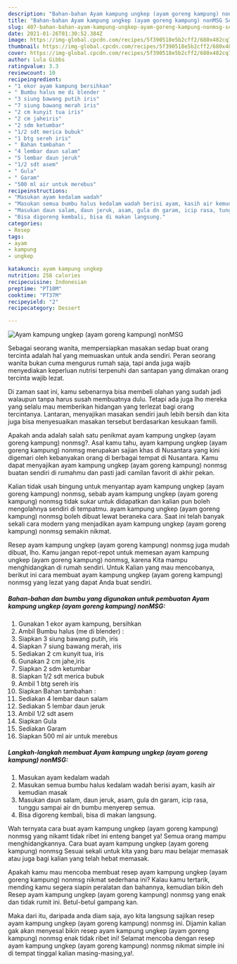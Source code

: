 ```yaml
---
description: "Bahan-bahan Ayam kampung ungkep (ayam goreng kampung) nonMSG Sederhana dan Mudah Dibuat"
title: "Bahan-bahan Ayam kampung ungkep (ayam goreng kampung) nonMSG Sederhana dan Mudah Dibuat"
slug: 407-bahan-bahan-ayam-kampung-ungkep-ayam-goreng-kampung-nonmsg-sederhana-dan-mudah-dibuat
date: 2021-01-26T01:30:52.384Z
image: https://img-global.cpcdn.com/recipes/5f390518e5b2cff2/680x482cq70/ayam-kampung-ungkep-ayam-goreng-kampung-nonmsg-foto-resep-utama.jpg
thumbnail: https://img-global.cpcdn.com/recipes/5f390518e5b2cff2/680x482cq70/ayam-kampung-ungkep-ayam-goreng-kampung-nonmsg-foto-resep-utama.jpg
cover: https://img-global.cpcdn.com/recipes/5f390518e5b2cff2/680x482cq70/ayam-kampung-ungkep-ayam-goreng-kampung-nonmsg-foto-resep-utama.jpg
author: Lula Gibbs
ratingvalue: 3.3
reviewcount: 10
recipeingredient:
- "1 ekor ayam kampung bersihkan"
- " Bumbu halus me di blender "
- "3 siung bawang putih iris"
- "7 siung bawang merah iris"
- "2 cm kunyit tua iris"
- "2 cm jaheiris"
- "2 sdm ketumbar"
- "1/2 sdt merica bubuk"
- "1 btg sereh iris"
- " Bahan tambahan "
- "4 lembar daun salam"
- "5 lembar daun jeruk"
- "1/2 sdt asem"
- " Gula"
- " Garam"
- "500 ml air untuk merebus"
recipeinstructions:
- "Masukan ayam kedalam wadah"
- "Masukan semua bumbu halus kedalam wadah berisi ayam, kasih air kemudian masak"
- "Masukan daun salam, daun jeruk, asam, gula dn garam, icip rasa, tunggu sampai air dn bumbu menyerep semua."
- "Bisa digoreng kembali, bisa di makan langsung."
categories:
- Resep
tags:
- ayam
- kampung
- ungkep

katakunci: ayam kampung ungkep 
nutrition: 258 calories
recipecuisine: Indonesian
preptime: "PT10M"
cooktime: "PT37M"
recipeyield: "2"
recipecategory: Dessert

---
```



![Ayam kampung ungkep (ayam goreng kampung) nonMSG](https://img-global.cpcdn.com/recipes/5f390518e5b2cff2/680x482cq70/ayam-kampung-ungkep-ayam-goreng-kampung-nonmsg-foto-resep-utama.jpg)

Sebagai seorang wanita, mempersiapkan masakan sedap buat orang tercinta adalah hal yang memuaskan untuk anda sendiri. Peran seorang  wanita bukan cuma mengurus rumah saja, tapi anda juga wajib menyediakan keperluan nutrisi terpenuhi dan santapan yang dimakan orang tercinta wajib lezat.

Di zaman  saat ini, kamu sebenarnya bisa membeli olahan yang sudah jadi walaupun tanpa harus susah membuatnya dulu. Tetapi ada juga lho mereka yang selalu mau memberikan hidangan yang terlezat bagi orang tercintanya. Lantaran, menyajikan masakan sendiri jauh lebih bersih dan kita juga bisa menyesuaikan masakan tersebut berdasarkan kesukaan famili. 



Apakah anda adalah salah satu penikmat ayam kampung ungkep (ayam goreng kampung) nonmsg?. Asal kamu tahu, ayam kampung ungkep (ayam goreng kampung) nonmsg merupakan sajian khas di Nusantara yang kini digemari oleh kebanyakan orang di berbagai tempat di Nusantara. Kamu dapat menyajikan ayam kampung ungkep (ayam goreng kampung) nonmsg buatan sendiri di rumahmu dan pasti jadi camilan favorit di akhir pekan.

Kalian tidak usah bingung untuk menyantap ayam kampung ungkep (ayam goreng kampung) nonmsg, sebab ayam kampung ungkep (ayam goreng kampung) nonmsg tidak sukar untuk didapatkan dan kalian pun boleh mengolahnya sendiri di tempatmu. ayam kampung ungkep (ayam goreng kampung) nonmsg boleh dibuat lewat beraneka cara. Saat ini telah banyak sekali cara modern yang menjadikan ayam kampung ungkep (ayam goreng kampung) nonmsg semakin nikmat.

Resep ayam kampung ungkep (ayam goreng kampung) nonmsg juga mudah dibuat, lho. Kamu jangan repot-repot untuk memesan ayam kampung ungkep (ayam goreng kampung) nonmsg, karena Kita mampu menghidangkan di rumah sendiri. Untuk Kalian yang mau mencobanya, berikut ini cara membuat ayam kampung ungkep (ayam goreng kampung) nonmsg yang lezat yang dapat Anda buat sendiri.

<!--inarticleads1-->

##### Bahan-bahan dan bumbu yang digunakan untuk pembuatan Ayam kampung ungkep (ayam goreng kampung) nonMSG:

1. Gunakan 1 ekor ayam kampung, bersihkan
1. Ambil  Bumbu halus (me di blender) :
1. Siapkan 3 siung bawang putih, iris
1. Siapkan 7 siung bawang merah, iris
1. Sediakan 2 cm kunyit tua, iris
1. Gunakan 2 cm jahe,iris
1. Siapkan 2 sdm ketumbar
1. Siapkan 1/2 sdt merica bubuk
1. Ambil 1 btg sereh iris
1. Siapkan  Bahan tambahan :
1. Sediakan 4 lembar daun salam
1. Sediakan 5 lembar daun jeruk
1. Ambil 1/2 sdt asem
1. Siapkan  Gula
1. Sediakan  Garam
1. Siapkan 500 ml air untuk merebus




<!--inarticleads2-->

##### Langkah-langkah membuat Ayam kampung ungkep (ayam goreng kampung) nonMSG:

1. Masukan ayam kedalam wadah
1. Masukan semua bumbu halus kedalam wadah berisi ayam, kasih air kemudian masak
1. Masukan daun salam, daun jeruk, asam, gula dn garam, icip rasa, tunggu sampai air dn bumbu menyerep semua.
1. Bisa digoreng kembali, bisa di makan langsung.




Wah ternyata cara buat ayam kampung ungkep (ayam goreng kampung) nonmsg yang nikamt tidak ribet ini enteng banget ya! Semua orang mampu menghidangkannya. Cara buat ayam kampung ungkep (ayam goreng kampung) nonmsg Sesuai sekali untuk kita yang baru mau belajar memasak atau juga bagi kalian yang telah hebat memasak.

Apakah kamu mau mencoba membuat resep ayam kampung ungkep (ayam goreng kampung) nonmsg nikmat sederhana ini? Kalau kamu tertarik, mending kamu segera siapin peralatan dan bahannya, kemudian bikin deh Resep ayam kampung ungkep (ayam goreng kampung) nonmsg yang enak dan tidak rumit ini. Betul-betul gampang kan. 

Maka dari itu, daripada anda diam saja, ayo kita langsung sajikan resep ayam kampung ungkep (ayam goreng kampung) nonmsg ini. Dijamin kalian gak akan menyesal bikin resep ayam kampung ungkep (ayam goreng kampung) nonmsg enak tidak ribet ini! Selamat mencoba dengan resep ayam kampung ungkep (ayam goreng kampung) nonmsg nikmat simple ini di tempat tinggal kalian masing-masing,ya!.

